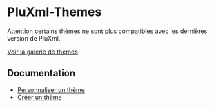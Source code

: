 # PluXml-Themes

Attention certains thèmes ne sont plus compatibles avec les dernières version de PluXml.

[Voir la galerie de thèmes](https://kazimentou.github.io/PluXml-Themes/) 

## Documentation

- [Personnaliser un thème](https://wiki.pluxml.org/personnaliser/personnalisation/#themes)
- [Créer un thème](https://wiki.pluxml.org/developper/developpement/#creer-un-theme)
